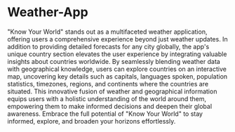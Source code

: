 # Weather-App

<p>"Know Your World" stands out as a multifaceted weather application, offering users a comprehensive experience beyond just weather updates. In addition to providing detailed forecasts for any city globally, the app's unique country section elevates the user experience by integrating valuable insights about countries worldwide. By seamlessly blending weather data with geographical knowledge, users can explore countries on an interactive map, uncovering key details such as capitals, languages spoken, population statistics, timezones, regions, and continents where the countries are situated. This innovative fusion of weather and geographical information equips users with a holistic understanding of the world around them, empowering them to make informed decisions and deepen their global awareness. Embrace the full potential of "Know Your World" to stay informed, explore, and broaden your horizons effortlessly.</p>
